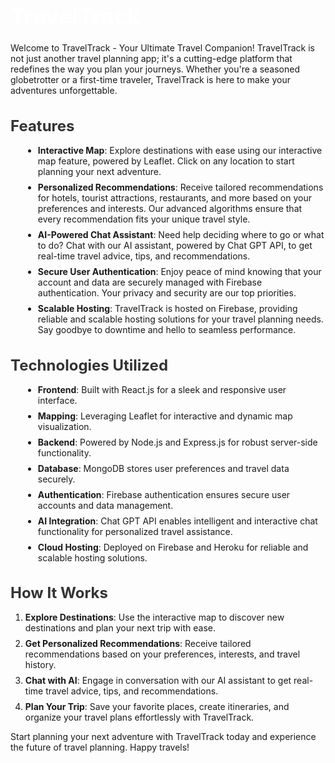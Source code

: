 <style>
  h1 {
    font-size: 36px;
    color: white;
    margin-bottom: 20px;
  }
  
  h2 {
    font-size: 24px;
    color: #333;
    margin-bottom: 16px;
  }
  
  /* Customize list styles */
  ul {
    list-style-type: disc;
    margin-left: 20px;
    margin-bottom: 16px;
  }
  
  li {
    margin-bottom: 8px;
  }
  
  /* Customize code block styles */
  code {
    background-color: #f3f3f3;
    padding: 4px 8px;
    border-radius: 4px;
    font-family: Consolas, monospace;
    font-size: 14px;
  }
  
  /* Customize link styles */
  a {
    color: #ff0055;
    text-decoration: none;
  }
  
  a:hover {
    text-decoration: underline;
  }
</style>

# TravelTrack

Welcome to TravelTrack - Your Ultimate Travel Companion! TravelTrack is not just another travel planning app; it's a cutting-edge platform that redefines the way you plan your journeys. Whether you're a seasoned globetrotter or a first-time traveler, TravelTrack is here to make your adventures unforgettable.

## Features

- **Interactive Map**: Explore destinations with ease using our interactive map feature, powered by Leaflet. Click on any location to start planning your next adventure.
- **Personalized Recommendations**: Receive tailored recommendations for hotels, tourist attractions, restaurants, and more based on your preferences and interests. Our advanced algorithms ensure that every recommendation fits your unique travel style.
- **AI-Powered Chat Assistant**: Need help deciding where to go or what to do? Chat with our AI assistant, powered by Chat GPT API, to get real-time travel advice, tips, and recommendations.
- **Secure User Authentication**: Enjoy peace of mind knowing that your account and data are securely managed with Firebase authentication. Your privacy and security are our top priorities.
- **Scalable Hosting**: TravelTrack is hosted on Firebase, providing reliable and scalable hosting solutions for your travel planning needs. Say goodbye to downtime and hello to seamless performance.

## Technologies Utilized

- **Frontend**: Built with React.js for a sleek and responsive user interface.
- **Mapping**: Leveraging Leaflet for interactive and dynamic map visualization.
- **Backend**: Powered by Node.js and Express.js for robust server-side functionality.
- **Database**: MongoDB stores user preferences and travel data securely.
- **Authentication**: Firebase authentication ensures secure user accounts and data management.
- **AI Integration**: Chat GPT API enables intelligent and interactive chat functionality for personalized travel assistance.
- **Cloud Hosting**: Deployed on Firebase and Heroku for reliable and scalable hosting solutions.

## How It Works

1. **Explore Destinations**: Use the interactive map to discover new destinations and plan your next trip with ease.
2. **Get Personalized Recommendations**: Receive tailored recommendations based on your preferences, interests, and travel history.
3. **Chat with AI**: Engage in conversation with our AI assistant to get real-time travel advice, tips, and recommendations.
4. **Plan Your Trip**: Save your favorite places, create itineraries, and organize your travel plans effortlessly with TravelTrack.

Start planning your next adventure with TravelTrack today and experience the future of travel planning. Happy travels!
